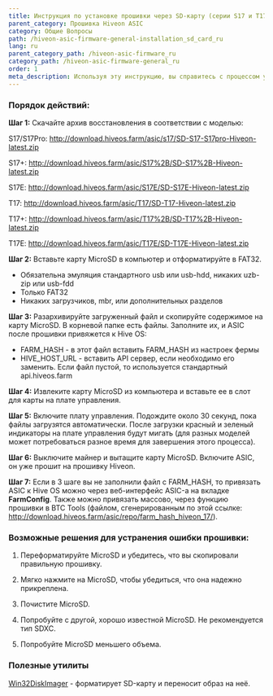 ```yaml
---
title: Инструкция по установке прошивки через SD-карту (серии S17 и Т17)
parent_category: Прошивка Hiveon ASIC
category: Общие Вопросы
path: /hiveon-asic-firmware-general-installation_sd_card_ru
lang: ru
parent_category_path: /hiveon-asic-firmware_ru
category_path: /hiveon-asic-firmware-general_ru
order: 1
meta_description: Используя эту инструкцию, вы справитесь с процессом установки без всяких проблем.
---
```


### Порядок действий:

**Шаг 1:** Скачайте архив восстановления в соответствии с моделью:

S17/S17Pro: http://download.hiveos.farm/asic/s17/SD-S17-S17pro-Hiveon-latest.zip

S17+:  http://download.hiveos.farm/asic/S17%2B/SD-S17%2B-Hiveon-latest.zip

S17E: http://download.hiveos.farm/asic/S17E/SD-S17E-Hiveon-latest.zip

T17: http://download.hiveos.farm/asic/T17/SD-T17-Hiveon-latest.zip

T17+: http://download.hiveos.farm/asic/T17%2B/SD-T17%2B-Hiveon-latest.zip

T17E: http://download.hiveos.farm/asic/T17E/SD-T17E-Hiveon-latest.zip

**Шаг 2:** Вставьте карту MicroSD в компьютер и отформатируйте в FAT32.
- Обязательна эмуляция стандартного usb или usb-hdd, никаких uzb-zip или usb-fdd
- Только FAT32
- Никаких загрузчиков, mbr, или дополнительных разделов

**Шаг 3:** Разархивируйте загруженный файл и скопируйте содержимое на карту MicroSD. В корневой папке есть файлы. Заполните их, и ASIC после прошивки привяжется к Hive OS:
- FARM\_HASH - в этот файл вставить FARM\_HASH из настроек фермы
- HIVE\_HOST\_URL - вставить API сервер, если необходимо его заменить. Если файл пустой, то используется стандартный api.hiveos.farm

**Шаг 4:** Извлеките карту MicroSD из компьютера и вставьте ее в слот для карты на плате управления.

**Шаг 5:** Включите плату управления. Подождите около 30 секунд, пока файлы загрузятся автоматически. После загрузки красный и зеленый индикаторы на плате управления будут мигать (для разных моделей может потребоваться разное время для завершения этого процесса).

**Шаг 6:** Выключите майнер и вытащите карту MicroSD. Включите ASIC, он уже прошит на прошивку Hiveon.

**Шаг 7:** Если в 3 шаге вы не заполнили файл с FARM\_HASH, то привязать ASIC к Hive OS можно через веб-интерфейс ASIC-а на вкладке **FarmConfig**. Также можно привязать массово, через функцию прошивки в BTC Tools (файлом, сгенерированным по этой ссылке: http://download.hiveos.farm/asic/repo/farm_hash_hiveon_17/).

### Возможные решения для устранения ошибки прошивки:

1. Переформатируйте MicroSD и убедитесь, что вы скопировали правильную прошивку.

2. Мягко нажмите на MicroSD, чтобы убедиться, что она надежно прикреплена.

3. Почистите MicroSD.

4. Попробуйте с другой, хорошо известной MicroSD. Не рекомендуется тип SDXC.

5. Попробуйте MicroSD меньшего объема.

### Полезные утилиты
[Win32DiskImager](http://download.hiveos.farm/asic/utility/Win32DiskImager-1.0.0-binary.zip) - форматирует SD-карту и переносит образ на неё.
